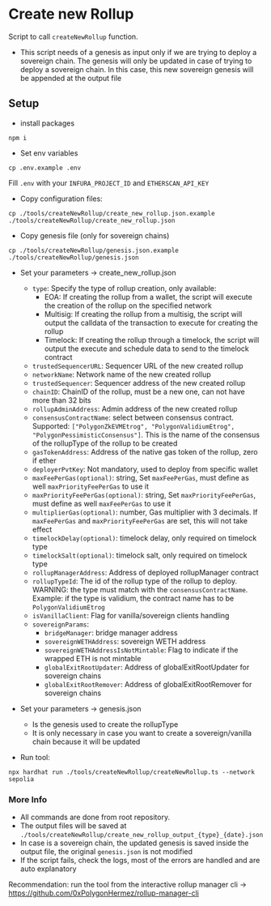 # Create new Rollup

Script to call `createNewRollup` function.

-   This script needs of a genesis as input only if we are trying to deploy a sovereign chain. The genesis will only be updated in case of trying to deploy a sovereign chain. In this case, this new sovereign genesis will be appended at the output file

## Setup

- install packages

```
npm i
```

- Set env variables
````
cp .env.example .env
````


Fill `.env` with your `INFURA_PROJECT_ID` and `ETHERSCAN_API_KEY`

-   Copy configuration files:

```
cp ./tools/createNewRollup/create_new_rollup.json.example ./tools/createNewRollup/create_new_rollup.json
```

-   Copy genesis file (only for sovereign chains)

```
cp ./tools/createNewRollup/genesis.json.example ./tools/createNewRollup/genesis.json
```

-   Set your parameters -> create_new_rollup.json


    - `type`: Specify the type of rollup creation, only available:
        - EOA: If creating the rollup from a wallet, the script will execute the creation of the rollup on the specified network
        - Multisig: If creating the rollup from a multisig, the script will output the calldata of the transaction to execute for creating the rollup
        - Timelock: If creating the rollup through a timelock, the script will output the execute and schedule data to send to the timelock contract
    -   `trustedSequencerURL`: Sequencer URL of the new created rollup
    -   `networkName`: Network name of the new created rollup
    -   `trustedSequencer`: Sequencer address of the new created rollup
    -   `chainID`: ChainID of the rollup, must be a new one, can not have more than 32 bits
    -   `rollupAdminAddress`: Admin address of the new created rollup
    -   `consensusContractName`: select between consensus contract. Supported: `["PolygonZkEVMEtrog", "PolygonValidiumEtrog", "PolygonPessimisticConsensus"]`. This is the name of the consensus of the rollupType of the rollup to be created
    -   `gasTokenAddress`: Address of the native gas token of the rollup, zero if ether
    -   `deployerPvtKey`: Not mandatory, used to deploy from specific wallet
    -   `maxFeePerGas(optional)`: string, Set `maxFeePerGas`, must define as well `maxPriorityFeePerGas` to use it
    -   `maxPriorityFeePerGas(optional)`: string, Set `maxPriorityFeePerGas`, must define as well `maxFeePerGas` to use it
    -   `multiplierGas(optional)`: number, Gas multiplier with 3 decimals. If `maxFeePerGas` and `maxPriorityFeePerGas` are set, this will not take effect
    - `timelockDelay(optional)`: timelock delay, only required on timelock type
    - `timelockSalt(optional)`: timelock salt, only required on timelock type
    -   `rollupManagerAddress`: Address of deployed rollupManager contract
    -   `rollupTypeId`: The id of the rollup type of the rollup to deploy. WARNING: the type must match with the `consensusContractName`. Example: if the type is validium, the contract name has to be `PolygonValidiumEtrog`
    -   `isVanillaClient`: Flag for vanilla/sovereign clients handling
    -   `sovereignParams`:
        -   `bridgeManager`: bridge manager address
        -   `sovereignWETHAddress`: sovereign WETH address
        -   `sovereignWETHAddressIsNotMintable`: Flag to indicate if the wrapped ETH is not mintable
        -   `globalExitRootUpdater`: Address of globalExitRootUpdater for sovereign chains
        -   `globalExitRootRemover`: Address of globalExitRootRemover for sovereign chains

-   Set your parameters -> genesis.json
    - Is the genesis used to create the rollupType
    - It is only necessary in case you want to create a sovereign/vanilla chain because it will be updated

-   Run tool:

```
npx hardhat run ./tools/createNewRollup/createNewRollup.ts --network sepolia
```

### More Info
- All commands are done from root repository.
- The output files will be saved at `./tools/createNewRollup/create_new_rollup_output_{type}_{date}.json`
- In case is a sovereign chain, the updated genesis is saved inside the output file, the original `genesis.json` is not modified
- If the script fails, check the logs, most of the errors are handled and are auto explanatory



Recommendation: run the tool from the interactive rollup manager cli -> https://github.com/0xPolygonHermez/rollup-manager-cli
